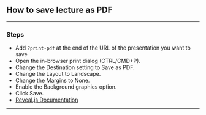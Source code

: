 ## How to save lecture as PDF



---

### Steps

* Add ```?print-pdf``` at the end of the URL of the presentation you want to save
* Open the in-browser print dialog (CTRL/CMD+P).
* Change the Destination setting to Save as PDF.
* Change the Layout to Landscape.
* Change the Margins to None.
* Enable the Background graphics option.
* Click Save.
* <a href="https://github.com/hakimel/reveal.js/">Reveal.js Documentation</a>



---
